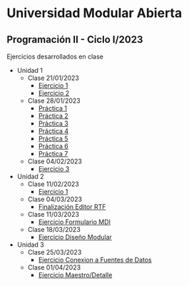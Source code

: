 # Universidad Modular Abierta 
## Programación II - Ciclo I/2023
Ejercicios desarrollados en clase

- Unidad 1
  - Clase 21/01/2023 
    - [Ejercicio 1](https://github.com/heurrutia-uma/Programacion_II_2023/tree/main/Unidad1/Ejercicio1)
    - [Ejercicio 2](https://github.com/heurrutia-uma/Programacion_II_2023/tree/main/Unidad1/Ejercicio2)
  - Clase 28/01/2023
    - [Práctica 1](https://github.com/heurrutia-uma/Programacion_II_2023/tree/main/Unidad1/Practica1)
    - [Práctica 2](https://github.com/heurrutia-uma/Programacion_II_2023/tree/main/Unidad1/Practica2)
    - [Práctica 3](https://github.com/heurrutia-uma/Programacion_II_2023/tree/main/Unidad1/Practica3)
    - [Práctica 4](https://github.com/heurrutia-uma/Programacion_II_2023/tree/main/Unidad1/Practica4)
    - [Práctica 5](https://github.com/heurrutia-uma/Programacion_II_2023/tree/main/Unidad1/Practica5)
    - [Práctica 6](https://github.com/heurrutia-uma/Programacion_II_2023/tree/main/Unidad1/Practica6)
    - [Práctica 7](https://github.com/heurrutia-uma/Programacion_II_2023/tree/main/Unidad1/Practica7)
  - Clase 04/02/2023
    - [Ejercicio 3](https://github.com/heurrutia-uma/Programacion_II_2023/tree/main/Unidad1/Ejercicio3)
- Unidad 2
  - Clase 11/02/2023
    - [Ejercicio 1](https://github.com/heurrutia-uma/Programacion_II_2023/tree/main/Unidad2/Ejercicio1)
  - Clase 04/03/2023
      - [Finalización Editor RTF](https://github.com/heurrutia-uma/Programacion_II_2023/tree/main/Unidad2/EditorRTF)
  - Clase 11/03/2023
      - [Ejercicio Formulario MDI](https://github.com/heurrutia-uma/Programacion_II_2023/tree/main/Unidad2/EjercicioMDI)    
  - Clase 18/03/2023
      - [Ejercicio Diseño Modular](https://github.com/heurrutia-uma/Programacion_II_2023/tree/main/Unidad2/Modulos)
- Unidad 3
  - Clase 25/03/2023
    - [Ejercicio Conexion a Fuentes de Datos](https://github.com/heurrutia-uma/Programacion_II_2023/tree/main/Unidad3/ConexionFuenteDatos)
  - Clase 01/04/2023
    - [Ejercicio Maestro/Detalle](https://github.com/heurrutia-uma/Programacion_II_2023/tree/main/Unidad3/MaestroDetalle)
